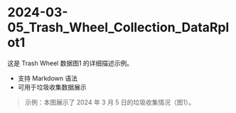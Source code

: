 # 2024-03-05_Trash_Wheel_Collection_DataRplot1

这是 Trash Wheel 数据图1 的详细描述示例。

- 支持 Markdown 语法
- 可用于垃圾收集数据展示

> 示例：本图展示了 2024 年 3 月 5 日的垃圾收集情况（图1）。 